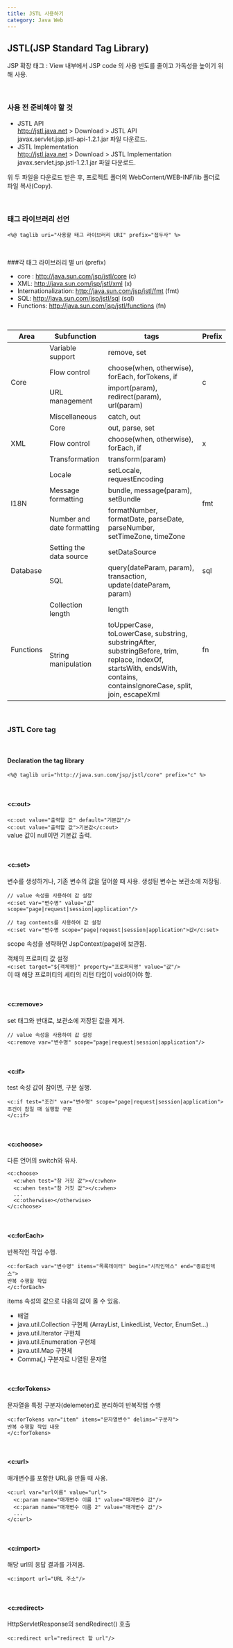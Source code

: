 ```yaml
---
title: JSTL 사용하기
category: Java Web 
---
```


## JSTL(JSP Standard Tag Library)  
JSP 확장 태그
: View 내부에서 JSP code 의 사용 빈도를 줄이고 가독성을 높이기 위해 사용.

<br>

### 사용 전 준비해야 할 것
* JSTL API  
  <http://jstl.java.net> > Download > JSTL API  
  javax.servlet.jsp.jstl-api-1.2.1.jar 파일 다운로드.
* JSTL Implementation  
  <http://jstl.java.net> > Download > JSTL Implementation  
  javax.servlet.jsp.jstl-1.2.1.jar 파일 다운로드.

위 두 파일을 다운로드 받은 후, 프로젝트 폴더의  WebContent/WEB-INF/lib 폴더로 파일 복사(Copy).

<br>

###  태그 라이브러리 선언
`<%@ taglib uri="사용할 태그 라이브러리 URI" prefix="접두사" %>`  

<br>

###각 태그 라이브러리 별 uri (prefix)
* core : http://java.sun.com/jsp/jstl/core  (c)
* XML: http://java.sun.com/jsp/jstl/xml     (x)
* Internationalization: http://java.sun.com/jsp/jstl/fmt  (fmt)
* SQL: http://java.sun.com/jsp/jstl/sql     (sql)
* Functions: http://java.sun.com/jsp/jstl/functions  (fn)

<br>

<table>
  <thead>
    <tr>
      <th>Area</th>
      <th>Subfunction</th>
      <th>tags</th>
      <th>Prefix</th>
    </tr>
  </thead>
  <tbody>
    <tr>
      <td rowspan="4">Core</td>
      <td>Variable support</td>
      <td>remove, set</td>
      <td rowspan="4">c</td>
    </tr>
    <tr>
      <td>Flow control</td>
      <td>choose(when, otherwise), forEach, forTokens, if</td>
    </tr>
    <tr>
      <td>URL management</td>
      <td>import(param), redirect(param), url(param)</td>
    </tr>
    <tr>
      <td>Miscellaneous</td>
      <td>catch, out</td>
    </tr>
    <tr>
      <td rowspan="3">XML</td>
      <td>Core</td>
      <td>out, parse, set</td>
      <td rowspan="3">x</td>
    </tr>
    <tr>
      <td>Flow control</td>
      <td>choose(when, otherwise), forEach, if</td>
    </tr>
    <tr>
      <td>Transformation</td>
      <td>transform(param)</td>
    </tr>
    <tr>
      <td rowspan="3">I18N</td>
      <td>Locale</td>
      <td>setLocale, requestEncoding</td>
      <td rowspan="3">fmt</td>
    </tr>
    <tr>
      <td>Message formatting</td>
      <td>bundle, message(param), setBundle</td>
    </tr>
    <tr>
      <td>Number and date formatting</td>
      <td>formatNumber, formatDate, parseDate, parseNumber, setTimeZone, timeZone</td>
    </tr>
    <tr>
      <td rowspan="2">Database</td>
      <td>Setting the data source</td>
      <td>setDataSource</td>
      <td rowspan="2">sql</td>
    </tr>
    <tr>
      <td>SQL</td>
      <td>query(dateParam, param), transaction, update(dateParam, param)</td>
    </tr>
    <tr>
      <td rowspan="2">Functions</td>
      <td>Collection length</td>
      <td>length</td>
      <td rowspan="2">fn</td>
    </tr>
    <tr>
      <td>String manipulation</td>
      <td>toUpperCase, toLowerCase, substring, substringAfter, substringBefore, trim, replace, indexOf, startsWith, endsWith, contains, containsIgnoreCase, split, join, escapeXml</td>
    </tr>
  </tbody>
</table>

<br>

### JSTL Core tag

<br>

#### Declaration the tag library  

`<%@ taglib uri="http://java.sun.com/jsp/jstl/core" prefix="c" %>`

<br>

####  \<c:out>

`<c:out value="출력할 값" default="기본값"/>`  
`<c:out value="출력할 값">기본값</c:out>`  
value 값이 null이면 기본값 출력.

<br>

####  \<c:set>

변수를 생성하거나, 기존 변수의 값을 덮어쓸 때 사용. 생성된 변수는 보관소에 저장됨.

```
// value 속성을 사용하여 값 설정
<c:set var="변수명" value="값" scope="page|request|session|application"/>

// tag contents를 사용하여 값 설정
<c:set var="변수명 scope="page|request|session|application">값</c:set>
```  

scope 속성을 생략하면 JspContext(page)에 보관됨.

객체의 프로퍼티 값 설정  
`<c:set target="${객체명}" property="프로퍼티명" value="값"/>`  
이 때 해당 프로퍼티의 세터의 리턴 타입이 void이어야 함.

<br>

####  \<c:remove>
set 태그와 반대로, 보관소에 저장된 값을 제거.

```
// value 속성을 사용하여 값 설정
<c:remove var="변수명" scope="page|request|session|application"/>
```

<br>

#### \<c:if>
test 속성 값이 참이면, 구문 실행.

```
<c:if test="조건" var="변수명" scope="page|request|session|application">
조건이 참일 때 실행할 구문
</c:if>
```

<br>

#### \<c:choose>
다른 언어의 switch와 유사.

```
<c:choose>
  <c:when test="참 거짓 값"></c:when>
  <c:when test="참 거짓 값"></c:when>
  ...
  <c:otherwise></otherwise>
</c:choose>
```

<br>

#### \<c:forEach>
반복적인 작업 수행.

```
<c:forEach var="변수명" items="목록데이터" begin="시작인덱스" end="종료인덱스">
반복 수행할 작업
</c:forEach>
```
items 속성의 값으로 다음의 값이 올 수 있음.
- 배열
- java.util.Collection 구현체 (ArrayList, LinkedList, Vector, EnumSet...)
- java.util.Iterator 구현체
- java.util.Enumeration 구현체
- java.util.Map 구현체 
- Comma(,) 구분자로 나열된 문자열

<br>

#### \<c:forTokens>
문자열을 특정 구분자(delemeter)로 분리하여 반복작업 수행

```
<c:forTokens var="item" items="문자열변수" delims="구분자">
반복 수행할 작업 내용
</c:forTokens>
```

<br>

#### \<c:url>
매개변수를 포함한 URL을 만들 때 사용.

```
<c:url var="url이름" value="url">
  <c:param name="매개변수 이름 1" value="매개변수 값"/>
  <c:param name="매개변수 이름 2" value="매개변수 값"/>
  ...
</c:url>
```

<br>

#### \<c:import>
해당 url의 응답 결과를 가져옴.

```
<c:import url="URL 주소"/>
```

<br>

#### \<c:redirect>
HttpServletResponse의 sendRedirect() 호출
```
<c:redirect url="redirect 할 url"/>
```
